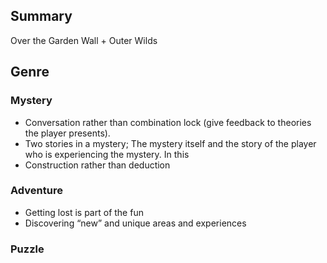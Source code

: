## Summary
Over the Garden Wall + Outer Wilds
## Genre 
### Mystery
- Conversation rather than combination lock (give feedback to theories the player presents).
- Two stories in a mystery; The mystery itself and the story of the player who is experiencing the mystery. In this 
- Construction rather than deduction
### Adventure
- Getting lost is part of the fun
- Discovering “new” and unique areas and experiences
### Puzzle